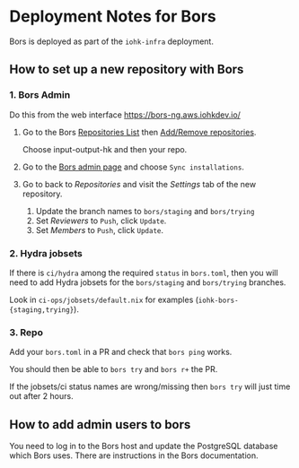 # Deployment Notes for Bors

Bors is deployed as part of the `iohk-infra` deployment.

## How to set up a new repository with Bors

### 1. Bors Admin

Do this from the web interface https://bors-ng.aws.iohkdev.io/

1. Go to the Bors
   [Repositories List](https://bors-ng.aws.iohkdev.io/repositories) then
   [Add/Remove repositories](https://github.com/apps/iohk-bors/installations/new).

   Choose input-output-hk and then your repo.

2. Go to the [Bors admin page](https://bors-ng.aws.iohkdev.io/admin)
   and choose `Sync installations`.

3. Go to back to _Repositories_ and visit the _Settings_ tab of the new repository.
   1. Update the branch names to `bors/staging` and `bors/trying`
   2. Set _Reviewers_ to `Push`, click `Update`.
   3. Set _Members_ to `Push`, click `Update`.


### 2. Hydra jobsets

If there is `ci/hydra` among the required `status` in `bors.toml`,
then you will need to add Hydra jobsets for the `bors/staging` and
`bors/trying` branches.

Look in `ci-ops/jobsets/default.nix` for examples
(`iohk-bors-{staging,trying}`).


### 3. Repo

Add your `bors.toml` in a PR and check that `bors ping` works.

You should then be able to `bors try` and `bors r+` the PR.

If the jobsets/ci status names are wrong/missing then `bors try` will
just time out after 2 hours.


## How to add admin users to bors

You need to log in to the Bors host and update the PostgreSQL database
which Bors uses. There are instructions in the Bors documentation.
